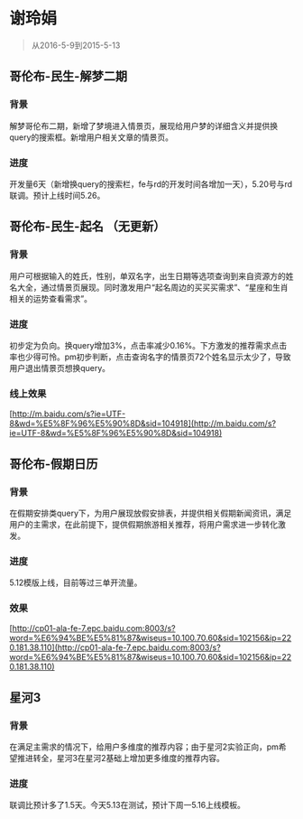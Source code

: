 # 谢玲娟

> 从2016-5-9到2015-5-13

## 哥伦布-民生-解梦二期

### 背景

解梦哥伦布二期，新增了梦境进入情景页，展现给用户梦的详细含义并提供换query的搜索框。新增用户相关文章的情景页。

### 进度

开发量6天（新增换query的搜索栏，fe与rd的开发时间各增加一天），5.20号与rd联调。预计上线时间5.26。

## 哥伦布-民生-起名 （无更新）

### 背景

用户可根据输入的姓氏，性别，单双名字，出生日期等选项查询到来自资源方的姓名大全，通过情景页展现。同时激发用户“起名周边的买买买需求”、“星座和生肖相关的运势查看需求”。

### 进度

初步定为负向。换query增加3%，点击率减少0.16%。下方激发的推荐需求点击率也少得可怜。pm初步判断，点击查询名字的情景页72个姓名显示太少了，导致用户退出情景页想换query。

### 线上效果

[http://m.baidu.com/s?ie=UTF-8&wd=%E5%8F%96%E5%90%8D&sid=104918](http://m.baidu.com/s?ie=UTF-8&wd=%E5%8F%96%E5%90%8D&sid=104918)


## 哥伦布-假期日历 

### 背景

在假期安排类query下，为用户展现放假安排表，并提供相关假期新闻资讯，满足用户的主需求，在此前提下，提供假期旅游相关推荐，将用户需求进一步转化激发。

### 进度

5.12模版上线，目前等过三单开流量。

### 效果

[http://cp01-ala-fe-7.epc.baidu.com:8003/s?word=%E6%94%BE%E5%81%87&wiseus=10.100.70.60&sid=102156&ip=220.181.38.110](http://cp01-ala-fe-7.epc.baidu.com:8003/s?word=%E6%94%BE%E5%81%87&wiseus=10.100.70.60&sid=102156&ip=220.181.38.110)

## 星河3

### 背景

在满足主需求的情况下，给用户多维度的推荐内容；由于星河2实验正向，pm希望推进转全，星河3在星河2基础上增加更多维度的推荐内容。

### 进度

联调比预计多了1.5天。今天5.13在测试，预计下周一5.16上线模板。